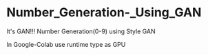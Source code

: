 # Number_Generation-_Using_GAN
It's GAN!!!  Number Generation(0-9) using Style GAN

In Google-Colab use runtime type as GPU
